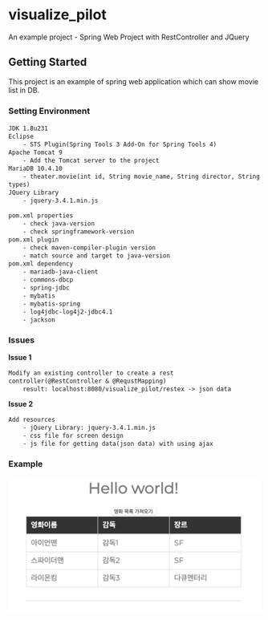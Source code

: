 # visualize_pilot

An example project - Spring Web Project with RestController and JQuery

## Getting Started

This project is an example of spring web application which can show movie list in DB.

### Setting Environment

```
JDK 1.8u231
Eclipse
    - STS Plugin(Spring Tools 3 Add-On for Spring Tools 4)
Apache Tomcat 9
    - Add the Tomcat server to the project
MariaDB 10.4.10
    - theater.movie(int id, String movie_name, String director, String types)
JQuery Library
	- jquery-3.4.1.min.js
```

    pom.xml properties
        - check java-version
        - check springframework-version
    pom.xml plugin
        - check maven-compiler-plugin version
        - match source and target to java-version
    pom.xml dependency
        - mariadb-java-client
        - commons-dbcp
        - spring-jdbc
        - mybatis
        - mybatis-spring
        - log4jdbc-log4j2-jdbc4.1
        - jackson

### Issues

__Issue 1__
    
    Modify an existing controller to create a rest controller(@RestController & @RequstMapping)
        result: localhost:8080/visualize_pilot/restex -> json data

__Issue 2__

	Add resources
		- jQuery Library: jquery-3.4.1.min.js
		- css file for screen design
		- js file for getting data(json data) with using ajax


### Example

![result](https://github.com/dianakoh/visualize_pilot/blob/master/result.png)